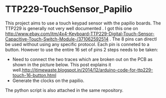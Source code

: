 # TTP229-TouchSensor_Papilio

This project aims to use a touch keypad sensor with the papilio boards. The TTP229 is generally not very well documented . I got this one on http://www.ebay.com/itm/4x4-Keyboard-TTP229-Digital-Touch-Sensor-Capacitive-Touch-Switch-Module-/371062592514 .
The 8 pins can directl be used without using any specific protocol. Each pin is conneted to a button. However to use the entire 16 set of pins 2 steps needs to be taken:
- Need to connect the two traces which are broken out  on the PCB as shown in the picture below. This post explains it well.http://itimewaste.blogspot.in/2014/12/arduino-code-for-ttp229-touch-16-button.html
- Generate the clocks on the papilio.

The python script is also attached in the same repository.
